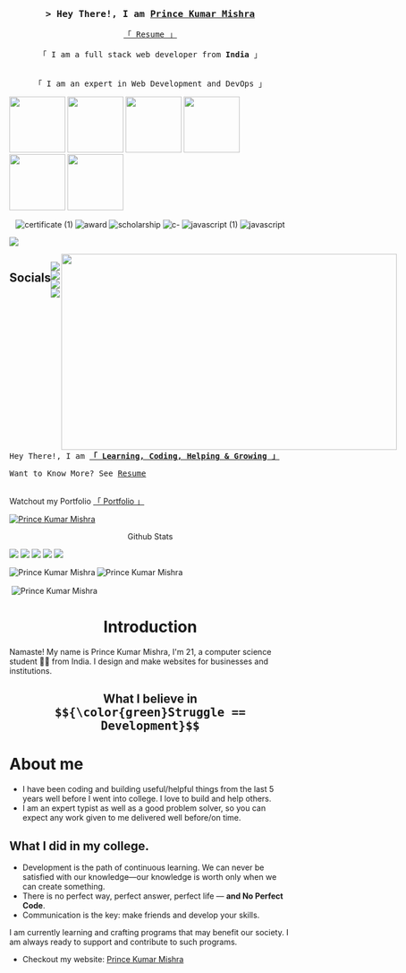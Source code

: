 <!-- Intro  -->
<h3 align="center">
        <samp>&gt; Hey There!, I am
                <b><a target="_blank" href="https://princekrmishra.vercel.app">Prince Kumar Mishra</a></b>
        </samp>
</h3>

<p align="center"> 
  <samp>
    <a href="https://drive.google.com/file/d/1J2kXVT3Kb4KxpeOswqD990-khrzL4tBF/view?usp=sharing">「 Resume 」</a>
   <br>
    <br>
    「 I am a full stack web developer from <b>India</b> 」
    <br>
    <br>
   <br>
    「 I am an expert in Web Development and DevOps 」
    <br>
  </samp>
</p>

 <div style="display:inline" align="center">
  <img style="display:inline;" height="100" src="https://assets.leetcode.com/static_assets/others/Guardian.gif" />
  <img style="display:inline;" height="100" src="https://assets.leetcode.com/static_assets/marketing/2024-50.gif" />
  <img style="display:inline;" height="100" src="https://assets.leetcode.com/static_assets/marketing/2024-100-new.gif" />
  <img style="display:inline;" height="100" src="https://assets.leetcode.com/static_assets/marketing/2024-200.gif"/>
  <img style="display:inline;" height="100" src="https://assets.leetcode.com/static_assets/others/%E4%BC%9A%E5%91%98.gif"/>
  <img style="display:inline;" height="100" src="https://assets.leetcode.com/static_assets/others/%E4%BA%8C%E5%88%86%E6%9F%A5%E6%89%BE_%E4%BC%9A%E5%91%98%E8%BF%9B%E9%98%B6.gif"/>
 </div>

<div align="center">

![certificate (1)](https://user-images.githubusercontent.com/94203408/172693042-b71697bf-cf00-4cc5-ab77-2a08ebebc308.png)
![award](https://user-images.githubusercontent.com/94203408/172693522-cf28296f-771a-46e9-adad-fff715fbd636.png)
![scholarship](https://user-images.githubusercontent.com/94203408/172693277-7f989aed-5446-4ee7-a3f6-a555a34943f9.png)
![c-](https://user-images.githubusercontent.com/94203408/172696190-149f532b-76f6-46d5-bd03-9fd92dec0e90.png)
![javascript (1)](https://user-images.githubusercontent.com/94203408/172696196-afae7a25-08ca-4249-8d86-e4c7121b017a.png)
![javascript](https://user-images.githubusercontent.com/94203408/172696198-c8fab034-a1e0-433e-bd0a-7b944d2676d7.png)
</div>

<!-- Tech Stacks section remains unchanged -->
[![](https://visitcount.itsvg.in/api?id=PrinceKRMishra&label=Profile%20Views&color=4&icon=0&pretty=true)](https://visitcount.itsvg.in)

<div align="center" style="display: flex; justify-content: space-around;">
 <h2>Socials </h2>

<a align="center" href="https://www.linkedin.com/in/princekrmishra"><img src="https://img.shields.io/badge/LinkedIn-0077B5?style=for-the-badge&logo=linkedin&logoColor=white"/></a>
<a align="center" href="[https://twitter.com/](https://x.com/kprincemishra)"><img src="https://img.shields.io/badge/Twitter-1DA1F2?style=for-the-badge&logo=twitter&logoColor=white"/></a>
<a align="center" href="[https://www.instagram.com/](https://www.instagram.com/princemishra._/)"><img src="https://img.shields.io/badge/Instagram-E4405F?style=for-the-badge&logo=instagram&logoColor=white"/></a>
<a align="center" href="mailto:kmishraprince@gmail.com" ><img src="https://img.shields.io/badge/Gmail-D14836?style=for-the-badge&logo=gmail&logoColor=white"/></a>
<br>
 <div> 
  <img align="right" width="600" height="350" src="https://user-images.githubusercontent.com/74038190/225813708-98b745f2-7d22-48cf-9150-083f1b00d6c9.gif" alt="" />
 </div>

</div>
  <samp> Hey There!, I am
        <b><a target="_blank" href="https://princekrmishra.vercel.app">「 Learning, Coding, Helping & Growing 」</a></b>
</samp>
<br>
<samp>

Want to Know More? See 
[Resume](https://drive.google.com/file/d/1J2kXVT3Kb4KxpeOswqD990-khrzL4tBF/view?usp=sharing)
        
</samp>

<br>
 Watchout my Portfolio <a href="https://princekrmishra.vercel.app"> 「 Portfolio 」</a>
<br>

<!-- Trophy and Stats: update usernames -->
<p align="left"> <a href="https://github.com/ryo-ma/github-profile-trophy"><img src="https://github-profile-trophy.vercel.app/?username=princekrmishra" alt="Prince Kumar Mishra" /></a> </p>

<p align="center">Github Stats </p>

[![](https://raw.githubusercontent.com/princekrmishra/princekrmishra/master/profile-summary-card-output/2077/0-profile-details.svg)](https://github.com/vn7n24fzkq/github-profile-summary-cards)
[![](https://raw.githubusercontent.com/princekrmishra/princekrmishra/master/profile-summary-card-output/2077/1-repos-per-language.svg)](https://github.com/vn7n24fzkq/github-profile-summary-cards) 
[![](https://raw.githubusercontent.com/princekrmishra/princekrmishra/master/profile-summary-card-output/2077/2-most-commit-language.svg)](https://github.com/vn7n24fzkq/github-profile-summary-cards)
[![](https://raw.githubusercontent.com/princekrmishra/princekrmishra/master/profile-summary-card-output/2077/3-stats.svg)](https://github.com/vn7n24fzkq/github-profile-summary-cards) 
[![](https://raw.githubusercontent.com/princekrmishra/princekrmishra/master/profile-summary-card-output/2077/4-productive-time.svg)](https://github.com/vn7n24fzkq/github-profile-summary-cards)

<p><img align="left" src="https://github-readme-stats.vercel.app/api/top-langs?username=princekrmishra&show_icons=true&locale=en&layout=compact" alt="Prince Kumar Mishra" /></p>

<p><img align="center" src="https://github-readme-streak-stats.herokuapp.com/?user=princekrmishra" alt="Prince Kumar Mishra" /></p>
<p>&nbsp;<img align="center" src="https://github-readme-stats.vercel.app/api?username=princekrmishra&show_icons=true&locale=en" alt="Prince Kumar Mishra" /></p>

<h1 align="center"> Introduction </h1>

<P>Namaste! My name is Prince Kumar Mishra, I'm 21, a computer science student 🧑‍💻 from India. I design and make websites for businesses and institutions.</p>

<h2 align="center"> What I believe in  <samp style="display: flex; justify-content: center; align-items: center;" height="200px" >
                $${\color{green}Struggle == Development}$$
        </samp> </h2>

# About me
- I have been coding and building useful/helpful things from the last 5 years well before I went into college. I love to build and help others.
- I am an expert typist as well as a good problem solver, so you can expect any work given to me delivered well before/on time.

## What I did in my college.

- Development is the path of continuous learning. We can never be satisfied with our knowledge—our knowledge is worth only when we can create something. 
- There is no perfect way, perfect answer, perfect life — **and No Perfect Code**.
- Communication is the key: make friends and develop your skills.

I am currently learning and crafting programs that may benefit our society. I am always ready to support and contribute to such programs.

- Checkout my website: [Prince Kumar Mishra](https://princekrmishra.vercel.app)

####

<!--START_SECTION:activity-->

<!--END_SECTION:activity-->
